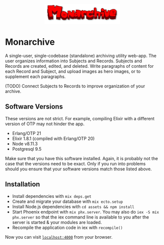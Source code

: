 <p align="center">
  <img src="https://github.com/louisritchie/monarchive/blob/master/assets/static/images/branding/logo.png" />
</p>

# Monarchive

A single-user, single-codebase (standalone) archiving utility web-app.
The user organizes information into Subjects and Records.
Subjects and Records are created, edited, and deleted.
Write paragraphs of content for each Record and Subject,
and upload images as hero images, or to supplement each paragraphs.

(TODO) Connect Subjects to Records to improve organization of your archive.

## Software Versions

These versions are not strict. For example, compiling Elixir with a different version of OTP may not hinder the app.

  * Erlang/OTP 21
  * Elixir 1.8.1 (compiled with Erlang/OTP 20)
  * Node v8.11.3
  * Postgresql 9.5

Make sure that you have this software installed. Again, it is probably not the case that the versions need to be exact.
Only if you run into problems should you ensure that your software versions match those listed above.

## Installation

  * Install dependencies with `mix deps.get`
  * Create and migrate your database with `mix ecto.setup`
  * Install Node.js dependencies with `cd assets && npm install`
  * Start Phoenix endpoint with `mix phx.server`. You may also do `iex -S mix phx.server` so that the iex command line 
is available to you after the server is started & your modules are loaded.
  * Recompile the application code in iex with `recompile()`

Now you can visit [`localhost:4000`](http://localhost:4000) from your browser.
